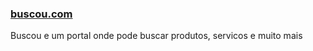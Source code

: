 ### [buscou.com](https://buscou.com)
Buscou e um portal onde pode buscar produtos, servicos e muito mais
